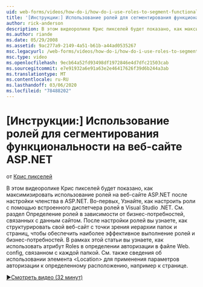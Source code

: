 ```yaml
---
uid: web-forms/videos/how-do-i/how-do-i-use-roles-to-segment-functionality-in-an-aspnet-web-site
title: '[Инструкции:] Использование ролей для сегментирования функциональности на веб-сайте ASP.NET | Документация Майкрософт'
author: rick-anderson
description: В этом видеоролике Крис пикселей будет показано, как максимизировать использование ролей на веб-сайте ASP.NET после настройки членства в ASP.NET. Сначала Узнайте, как настроить ROL...
ms.author: riande
ms.date: 05/29/2008
ms.assetid: 9ac277a9-2149-4a51-b61b-a44ad0535267
msc.legacyurl: /web-forms/videos/how-do-i/how-do-i-use-roles-to-segment-functionality-in-an-aspnet-web-site
msc.type: video
ms.openlocfilehash: 9ecb64a52fd93498df1972846e4d7dfc21503cab
ms.sourcegitcommit: e7e91932a6e91a63e2e46417626f39d6b244a3ab
ms.translationtype: MT
ms.contentlocale: ru-RU
ms.lasthandoff: 03/06/2020
ms.locfileid: "78488202"
---
```

# <a name="how-do-i-use-roles-to-segment-functionality-in-an-aspnet-web-site"></a>[Инструкции:] Использование ролей для сегментирования функциональности на веб-сайте ASP.NET

от [Крис пикселей](https://twitter.com/chrispels)

В этом видеоролике Крис пикселей будет показано, как максимизировать использование ролей на веб-сайте ASP.NET после настройки членства в ASP.NET. Во-первых, Узнайте, как настроить роли с помощью встроенного диспетчера ролей в Visual Studio .NET. См. раздел Определение ролей в зависимости от бизнес-потребностей, связанных с данным сайтом. После настройки ролей вы узнаете, как структурировать свой веб-сайт с точки зрения иерархии папок и страниц, чтобы обеспечить наиболее эффективное выполнение ролей и бизнес-потребностей. В рамках этой статьи вы узнаете, как использовать атрибут Roles в определении авторизации в файле Web. config, связанном с каждой папкой. См. также сведения об использовании элемента &lt;Location&gt; для применения параметров авторизации к определенному расположению, например к странице.

[&#9654;Смотреть видео (32 минут)](https://channel9.msdn.com/Blogs/ASP-NET-Site-Videos/how-do-i-use-roles-to-segment-functionality-in-an-aspnet-web-site)
